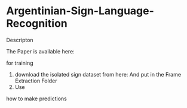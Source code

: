 # Argentinian-Sign-Language-Recognition

Descripton



The Paper is available here:

for training

1. download the isolated sign dataset from here: 
And put in the Frame Extraction Folder
2. Use

how to make predictions

